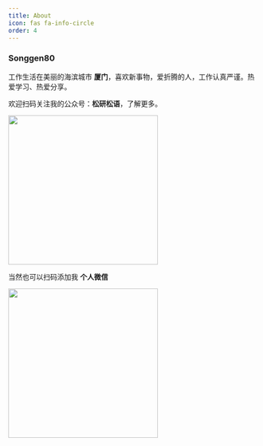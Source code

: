 ```yaml
---
title: About
icon: fas fa-info-circle
order: 4
---
```


### Songgen80

工作生活在美丽的海滨城市 **厦门**，喜欢新事物，爱折腾的人，工作认真严谨。热爱学习、热爱分享。

欢迎扫码关注我的公众号：**松研松语**，了解更多。

<img src="https://s2.loli.net/2022/06/27/AfmHscljnTrqoIb.png" width="300px" />

当然也可以扫码添加我 **个人微信**

<img src="https://s2.loli.net/2022/07/21/mcUkTj6u2Y453bq.jpg" width="300px" />